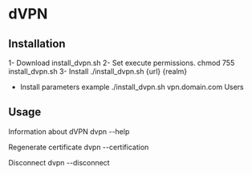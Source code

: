 # dVPN

## Installation

1- Download install_dvpn.sh
2- Set execute permissions. chmod 755 install_dvpn.sh
3- Install ./install_dvpn.sh {url} {realm}
  - Install parameters example ./install_dvpn.sh vpn.domain.com Users

## Usage

Information about dVPN
dvpn --help

Regenerate certificate
dvpn --certification

Disconnect
dvpn --disconnect
